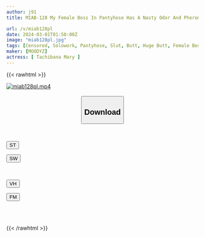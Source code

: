 ```yaml
---
author: j91
title: MIAB-128 My Female Boss In Pantyhose Has A Nasty Odor And Pheromone, And She Seduces Me By Showing Off Her Big Butt.Mary Tachibana

url: /v/miab128pl
date: 2024-03-01T01:50:00Z
image: "miab128pl.jpg"
tags: [Censored, Solowork, Pantyhose, Slut, Butt, Huge Butt, Female Boss	]
maker: [MOODYZ]
actress: [ Tachibana Mary ]
---
```



{{< rawhtml >}}

<div class="video" data-videoid="Mk2dQrdXKQIm2R8">
    <a href="javascript:;">
        <img src="/v/miab128pl/miab128pl.jpg" width="WIDTH" height="HEIGHT" alt="miab128pl.mp4" loading="lazy">
    </a>
</div>

<script type="text/javascript" src="https://j91.asia/asset/on-demand-st.js"></script>

<br>
  <link rel="stylesheet" href="https://j91.asia/asset/bs5.css">
  
  <center>
  <button class="btn btn-primary" type="button" data-bs-toggle="collapse" data-bs-target=".multi-collapse" aria-expanded="false" aria-controls="multiCollapseExample1 multiCollapseExample2"><h2>Download</h2></button></center>
</p>
<div class="row">
  <div class="col">
    <div class="collapse multi-collapse" id="multiCollapseExample1">
      <div class="card card-body">
	      	      <br>
<div class="buttons">  
<p><a href="https://streamtape.to/v/Mk2dQrdXKQIm2R8" target="_blank"><button class="btn-hover color-3"><i class="fa fa-download"></i> ST</button></a></p>
<p><a href="https://cdnwish.com/q9a3zgbar8wr" target="_blank"><button class="btn-hover color-2"><i class="fa fa-download"></i> SW</button></a></p></div>
    </div>
  </div>
</div>
  <div class="col">
    <div class="collapse multi-collapse" id="multiCollapseExample2">
      <div class="card card-body">
	      <br>
<div class="buttons">
<p><a href="https://vidhidepro.com/f/8n70bl2ww4rr"><button class="btn-hover color-9"><i class="fa fa-download"></i> VH</button></a></p>
<p><a href="https://filemoon.sx/d/kvbo1rxkt195"><button class="btn-hover color-8"><i class="fa fa-download"></i> FM</button></a></p></div>
<br><br>
      </div>
    </div>
  </div>
</div>

{{< /rawhtml >}}